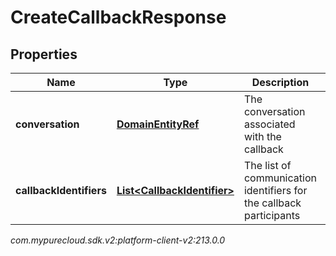 # CreateCallbackResponse


## Properties

| Name | Type | Description | Notes |
| ------------ | ------------- | ------------- | ------------- |
| **conversation** | [**DomainEntityRef**](DomainEntityRef) | The conversation associated with the callback |  |
| **callbackIdentifiers** | [**List&lt;CallbackIdentifier&gt;**](CallbackIdentifier) | The list of communication identifiers for the callback participants |  |




_com.mypurecloud.sdk.v2:platform-client-v2:213.0.0_
